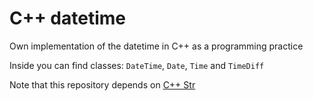 # C++ datetime
Own implementation of the datetime in C++ as a programming practice

Inside you can find classes: `DateTime`, `Date`, `Time` and `TimeDiff`

Note that this repository depends on [C++ Str](https://github.com/LaGGgggg/cpp-str)

